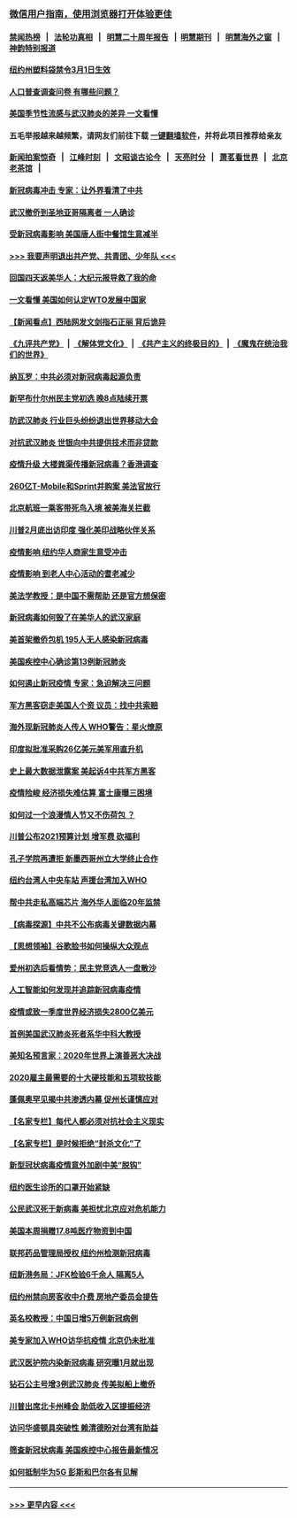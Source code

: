 ### [微信用户指南，使用浏览器打开体验更佳](https://github.com/gfw-breaker/banned-news1/blob/master/indexes/wechat-guide.md?t=0)
#### [禁闻热榜](热点新闻.md?t=0)  &nbsp;&nbsp;|&nbsp;&nbsp; [法轮功真相](https://github.com/gfw-breaker/truth/blob/master/README.md?t=0) &nbsp;&nbsp;|&nbsp;&nbsp; [明慧二十周年报告](https://github.com/gfw-breaker/mh-reports/blob/master/README.md?t=0) &nbsp;&nbsp;|&nbsp;&nbsp;[明慧期刊](https://github.com/gfw-breaker/mh-qikan) &nbsp;&nbsp;|&nbsp;&nbsp; [明慧海外之窗](https://github.com/gfw-breaker/mh-news/blob/master/README.md?t=0) &nbsp;&nbsp;|&nbsp;&nbsp; [神韵特别报道](https://github.com/gfw-breaker/mh-news/blob/master/shenyun.md?t=0)
#### [纽约州塑料袋禁令3月1日生效](../pages/nsc412/n11862832.md?t=02121733) 
#### [人口普查调查问卷  有哪些问题？](../pages/nsc412/n11862808.md?t=02121733) 
#### [美国季节性流感与武汉肺炎的差异 一文看懂](../pages/nsc412/n11862428.md?t=02121733) 
#### 五毛举报越来越频繁，请网友们前往下载 [一键翻墙软件](https://github.com/gfw-breaker/ssr-accounts)，并将此项目推荐给亲友
#### [新闻拍案惊奇](https://github.com/gfw-breaker/banned-news1/blob/master/pages/link4.md) &nbsp;&nbsp;|&nbsp;&nbsp; [江峰时刻](https://github.com/gfw-breaker/banned-news1/blob/master/pages/link4.md) &nbsp;&nbsp;|&nbsp;&nbsp; [文昭谈古论今](https://github.com/gfw-breaker/banned-news1/blob/master/pages/link4.md) &nbsp;&nbsp;|&nbsp;&nbsp; [天亮时分](https://github.com/gfw-breaker/banned-news1/blob/master/pages/link4.md) &nbsp;&nbsp;|&nbsp;&nbsp; [萧茗看世界](https://github.com/gfw-breaker/banned-news1/blob/master/pages/link4.md) &nbsp;&nbsp;|&nbsp;&nbsp; [北京老茶馆](https://github.com/gfw-breaker/banned-news1/blob/master/pages/link4.md) &nbsp;&nbsp;|&nbsp;&nbsp; 
#### [新冠病毒冲击 专家：让外界看清了中共](../pages/nsc412/n11862280.md?t=02121733) 
#### [武汉撤侨到圣地亚哥隔离者 一人确诊](../pages/nsc412/n11862460.md?t=02121733) 
#### [受新冠病毒影响 美国唐人街中餐馆生意减半](../pages/nsc412/n11861940.md?t=02121733) 
#### [>>> 我要声明退出共产党、共青团、少年队 <<<](https://github.com/begood0513/goodnews/blob/master/quit/letter.md) 
#### [回国四天返美华人：大纪元报导救了我的命](../pages/nsc412/n11862181.md?t=02121733) 
#### [一文看懂 美国如何认定WTO发展中国家](../pages/nsc412/n11862051.md?t=02121733) 
#### [【新闻看点】西陆网发文剑指石正丽 背后诡异](../pages/nsc412/n11861792.md?t=02121733) 
#### [《九评共产党》](https://github.com/begood0513/9ping.md/blob/master/README.md) &nbsp;|&nbsp; [《解体党文化》](../../../../jtdwh.md/blob/master/README.md)  &nbsp;|&nbsp; [《共产主义的终极目的》](../../../../gczydzjmd.md/blob/master/README.md) &nbsp;|&nbsp; [《魔鬼在统治我们的世界》](../../../../mgztzwmdsj.md/blob/master/README.md) 
#### [纳瓦罗：中共必须对新冠病毒起源负责](../pages/nsc412/n11861810.md?t=02121733) 
#### [新罕布什尔州民主党初选 晚8点陆续开票](../pages/nsc412/n11861872.md?t=02121733) 
#### [防武汉肺炎 行业巨头纷纷退出世界移动大会](../pages/nsc412/n11861795.md?t=02121733) 
#### [对抗武汉肺炎 世银向中共提供技术而非贷款](../pages/nsc412/n11861652.md?t=02121733) 
#### [疫情升级 大楼粪渠传播新冠病毒？香港调查](../pages/nsc412/n11861556.md?t=02121733) 
#### [260亿T-Mobile和Sprint并购案 美法官放行](../pages/nsc412/n11861511.md?t=02121733) 
#### [北京航班一乘客带死鸟入境 被美海关拦截](../pages/nsc412/n11861317.md?t=02121733) 
#### [川普2月底出访印度 强化美印战略伙伴关系](../pages/nsc412/n11860557.md?t=02121733) 
#### [疫情影响  纽约华人商家生意受冲击](../pages/nsc412/n11860284.md?t=02121733) 
#### [疫情影响  到老人中心活动的耆老减少](../pages/nsc412/n11860199.md?t=02121733) 
#### [美法学教授：是中国不需帮助 还是官方想保密](../pages/nsc412/n11859492.md?t=02121733) 
#### [新冠病毒如何毁了在美华人的武汉家庭](../pages/nsc412/n11859524.md?t=02121733) 
#### [美首架撤侨包机 195人无人感染新冠病毒](../pages/nsc412/n11859908.md?t=02121733) 
#### [美国疾控中心确诊第13例新冠肺炎](../pages/nsc412/n11859966.md?t=02121733) 
#### [如何遏止新冠疫情 专家：急迫解决三问题](../pages/nsc412/n11859685.md?t=02121733) 
#### [军方黑客窃走美国人个资 议员：找中共索赔](../pages/nsc412/n11859371.md?t=02121733) 
#### [海外现新冠肺炎人传人 WHO警告：星火燎原](../pages/nsc412/n11859252.md?t=02121733) 
#### [印度拟批准采购26亿美元美军用直升机](../pages/nsc412/n11859143.md?t=02121733) 
#### [史上最大数据泄露案 美起诉4中共军方黑客](../pages/nsc412/n11859115.md?t=02121733) 
#### [疫情险峻 经济损失难估算 富士康曝三困境](../pages/nsc412/n11859120.md?t=02121733) 
#### [如何过一个浪漫情人节又不伤荷包 ？](../pages/nsc412/n11858969.md?t=02121733) 
#### [川普公布2021预算计划 增军费 砍福利](../pages/nsc412/n11859012.md?t=02121733) 
#### [孔子学院再遭拒 新墨西哥州立大学终止合作](../pages/nsc412/n11858661.md?t=02121733) 
#### [纽约台湾人中央车站  声援台湾加入WHO](../pages/nsc412/n11857757.md?t=02121733) 
#### [帮中共走私高端芯片 海外华人面临20年监禁](../pages/nsc412/n11855016.md?t=02121733) 
#### [【病毒探源】中共不公布病毒关键数据内幕](../pages/nsc412/n11856584.md?t=02121733) 
#### [【思想领袖】谷歌脸书如何操纵大众观点](../pages/nsc412/n11680874.md?t=02121733) 
#### [爱州初选后看情势：民主党竞选人一盘散沙](../pages/nsc412/n11856557.md?t=02121733) 
#### [人工智能如何发现并追踪新冠病毒疫情](../pages/nsc412/n11856398.md?t=02121733) 
#### [疫情或致一季度世界经济损失2800亿美元](../pages/nsc412/n11855639.md?t=02121733) 
#### [首例美国武汉肺炎死者系华中科大教授](../pages/nsc412/n11855500.md?t=02121733) 
#### [美知名预言家：2020年世界上演善恶大决战](../pages/nsc412/n11855418.md?t=02121733) 
#### [2020雇主最需要的十大硬技能和五项软技能](../pages/nsc412/n11850953.md?t=02121733) 
#### [蓬佩奥罕见揭中共渗透内幕 促州长谨慎应对](../pages/nsc412/n11854685.md?t=02121733) 
#### [【名家专栏】每代人都必须对抗社会主义现实](../pages/nsc412/n11831412.md?t=02121733) 
#### [【名家专栏】是时候拒绝“封杀文化”了](../pages/nsc412/n11814093.md?t=02121733) 
#### [新型冠状病毒疫情意外加剧中美“脱钩”](../pages/nsc412/n11854475.md?t=02121733) 
#### [纽约医生诊所的口罩开始紧缺](../pages/nsc412/n11853364.md?t=02121733) 
#### [公民武汉死于新病毒 美担忧北京应对危机能力](../pages/nsc412/n11854331.md?t=02121733) 
#### [美国本周捐赠17.8吨医疗物资到中国](../pages/nsc412/n11854269.md?t=02121733) 
#### [联邦药品管理局授权  纽约州检测新冠病毒](../pages/nsc412/n11853371.md?t=02121733) 
#### [纽新港务局：JFK检验6千余人  隔离5人](../pages/nsc412/n11853366.md?t=02121733) 
#### [纽约州禁向房客收中介费  房地产委员会提告](../pages/nsc412/n11853360.md?t=02121733) 
#### [英名校教授：中国日增5万例新冠病例](../pages/nsc412/n11854174.md?t=02121733) 
#### [美专家加入WHO访华抗疫情 北京仍未批准](../pages/nsc412/n11854043.md?t=02121733) 
#### [武汉医护院内染新冠病毒 研究曝1月就出现](../pages/nsc412/n11852928.md?t=02121733) 
#### [钻石公主号增3例武汉肺炎 传美拟船上撤侨](../pages/nsc412/n11853240.md?t=02121733) 
#### [川普出席北卡州峰会 助低收入区提振经济](../pages/nsc412/n11853232.md?t=02121733) 
#### [访问华盛顿具突破性 赖清德盼对台湾有助益](../pages/nsc412/n11853129.md?t=02121733) 
#### [筛查新冠状病毒 美国疾控中心报告最新情况](../pages/nsc412/n11853070.md?t=02121733) 
#### [如何抵制华为5G 彭斯和巴尔各有见解](../pages/nsc412/n11852535.md?t=02121733) 

----
#### [ >>> 更早内容 <<< ](../indexes/nsc412-earlier.md)
